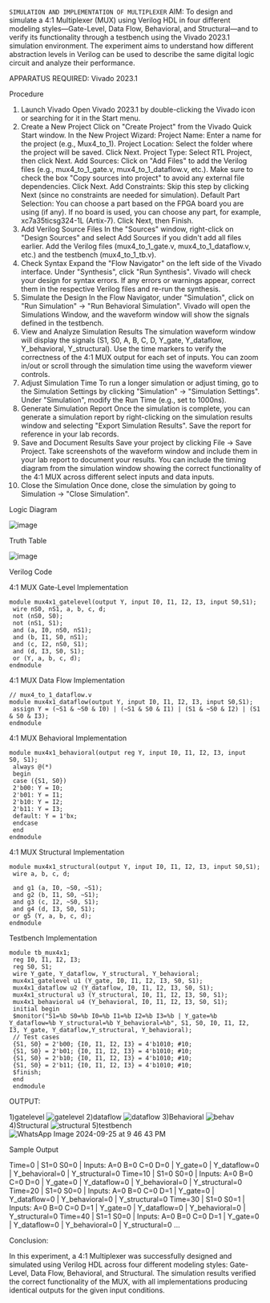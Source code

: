 ```SIMULATION AND IMPLEMENTATION OF MULTIPLEXER```
AIM:
To design and simulate a 4:1 Multiplexer (MUX) using Verilog HDL in four different modeling styles—Gate-Level, Data Flow, Behavioral, and Structural—and to verify its functionality through a testbench using the Vivado 2023.1 simulation environment. The experiment aims to understand how different abstraction levels in Verilog can be used to describe the same digital logic circuit and analyze their performance.

APPARATUS REQUIRED:
Vivado 2023.1

Procedure
1. Launch Vivado
Open Vivado 2023.1 by double-clicking the Vivado icon or searching for it in the Start menu.
2. Create a New Project
Click on "Create Project" from the Vivado Quick Start window.
In the New Project Wizard:
Project Name: Enter a name for the project (e.g., Mux4_to_1).
Project Location: Select the folder where the project will be saved.
Click Next.
Project Type: Select RTL Project, then click Next.
Add Sources:
Click on "Add Files" to add the Verilog files (e.g., mux4_to_1_gate.v, mux4_to_1_dataflow.v, etc.).
Make sure to check the box "Copy sources into project" to avoid any external file dependencies.
Click Next.
Add Constraints: Skip this step by clicking Next (since no constraints are needed for simulation).
Default Part Selection:
You can choose a part based on the FPGA board you are using (if any).
If no board is used, you can choose any part, for example, xc7a35ticsg324-1L (Artix-7).
Click Next, then Finish.
3. Add Verilog Source Files
In the "Sources" window, right-click on "Design Sources" and select Add Sources if you didn't add all files earlier.
Add the Verilog files (mux4_to_1_gate.v, mux4_to_1_dataflow.v, etc.) and the testbench (mux4_to_1_tb.v).
4. Check Syntax
Expand the "Flow Navigator" on the left side of the Vivado interface.
Under "Synthesis", click "Run Synthesis".
Vivado will check your design for syntax errors. If any errors or warnings appear, correct them in the respective Verilog files and re-run the synthesis.
5. Simulate the Design
In the Flow Navigator, under "Simulation", click on "Run Simulation" → "Run Behavioral Simulation".
Vivado will open the Simulations Window, and the waveform window will show the signals defined in the testbench.
6. View and Analyze Simulation Results
The simulation waveform window will display the signals (S1, S0, A, B, C, D, Y_gate, Y_dataflow, Y_behavioral, Y_structural).
Use the time markers to verify the correctness of the 4:1 MUX output for each set of inputs.
You can zoom in/out or scroll through the simulation time using the waveform viewer controls.
7. Adjust Simulation Time
To run a longer simulation or adjust timing, go to the Simulation Settings by clicking "Simulation" → "Simulation Settings".
Under "Simulation", modify the Run Time (e.g., set to 1000ns).
8. Generate Simulation Report
Once the simulation is complete, you can generate a simulation report by right-clicking on the simulation results window and selecting "Export Simulation Results".
Save the report for reference in your lab records.
9. Save and Document Results
Save your project by clicking File → Save Project.
Take screenshots of the waveform window and include them in your lab report to document your results.
You can include the timing diagram from the simulation window showing the correct functionality of the 4:1 MUX across different select inputs and data inputs.
10. Close the Simulation
Once done, close the simulation by going to Simulation → "Close Simulation".

Logic Diagram

![image](https://github.com/user-attachments/assets/d4ab4bc3-12b0-44dc-8edb-9d586d8ba856)

Truth Table

![image](https://github.com/user-attachments/assets/c850506c-3f6e-4d6b-8574-939a914b2a5f)

Verilog Code

4:1 MUX Gate-Level Implementation
```
module mux4x1_gatelevel(output Y, input I0, I1, I2, I3, input S0,S1);
 wire nS0, nS1, a, b, c, d;
 not (nS0, S0);
 not (nS1, S1);
 and (a, I0, nS0, nS1);
 and (b, I1, S0, nS1);
 and (c, I2, nS0, S1);
 and (d, I3, S0, S1);
 or (Y, a, b, c, d);
endmodule
```


4:1 MUX Data Flow Implementation
```
// mux4_to_1_dataflow.v
module mux4x1_dataflow(output Y, input I0, I1, I2, I3, input S0,S1);
 assign Y = (~S1 & ~S0 & I0) | (~S1 & S0 & I1) | (S1 & ~S0 & I2) | (S1 & S0 & I3);
endmodule
```

4:1 MUX Behavioral Implementation
```
module mux4x1_behavioral(output reg Y, input I0, I1, I2, I3, input
S0, S1);
 always @(*)
 begin
 case ({S1, S0})
 2'b00: Y = I0;
 2'b01: Y = I1;
 2'b10: Y = I2;
 2'b11: Y = I3;
 default: Y = 1'bx;
 endcase
 end
endmodule
```

4:1 MUX Structural Implementation
```
module mux4x1_structural(output Y, input I0, I1, I2, I3, input S0,S1);
 wire a, b, c, d;

 and g1 (a, I0, ~S0, ~S1);
 and g2 (b, I1, S0, ~S1);
 and g3 (c, I2, ~S0, S1);
 and g4 (d, I3, S0, S1);
 or g5 (Y, a, b, c, d);
endmodule
```
Testbench Implementation
```
module tb_mux4x1;
 reg I0, I1, I2, I3;
 reg S0, S1;
 wire Y_gate, Y_dataflow, Y_structural, Y_behavioral;
 mux4x1_gatelevel u1 (Y_gate, I0, I1, I2, I3, S0, S1);
 mux4x1_dataflow u2 (Y_dataflow, I0, I1, I2, I3, S0, S1);
 mux4x1_structural u3 (Y_structural, I0, I1, I2, I3, S0, S1);
 mux4x1_behavioral u4 (Y_behavioral, I0, I1, I2, I3, S0, S1);
 initial begin
 $monitor("S1=%b S0=%b I0=%b I1=%b I2=%b I3=%b | Y_gate=%b Y_dataflow=%b Y_structural=%b Y_behavioral=%b", S1, S0, I0, I1, I2, I3, Y_gate, Y_dataflow,Y_structural, Y_behavioral);
 // Test cases
 {S1, S0} = 2'b00; {I0, I1, I2, I3} = 4'b1010; #10;
 {S1, S0} = 2'b01; {I0, I1, I2, I3} = 4'b1010; #10;
 {S1, S0} = 2'b10; {I0, I1, I2, I3} = 4'b1010; #10;
 {S1, S0} = 2'b11; {I0, I1, I2, I3} = 4'b1010; #10;
 $finish;
 end
 endmodule
```
 OUTPUT:
 
 1)gatelevel
 ![gatelevel](https://github.com/user-attachments/assets/d83ff5b2-3bfe-4cec-849e-01e90216ed0e)
2)dataflow
![dataflow](https://github.com/user-attachments/assets/6ca0b4b7-ec5b-4818-80dd-85b261449f80)
3)Behavioral 
![behav](https://github.com/user-attachments/assets/9dfaa082-fec4-4db0-b11b-4d3148ce3a1e)
4)Structural 
![structural](https://github.com/user-attachments/assets/06acd746-bb0a-42ec-a633-d49ca3af6563)
5)testbench
![WhatsApp Image 2024-09-25 at 9 46 43 PM](https://github.com/user-attachments/assets/7dccd872-76d0-459d-ab97-a711600e421c)


Sample Output

Time=0 | S1=0 S0=0 | Inputs: A=0 B=0 C=0 D=0 | Y_gate=0 | Y_dataflow=0 | Y_behavioral=0 | Y_structural=0
Time=10 | S1=0 S0=0 | Inputs: A=0 B=0 C=0 D=0 | Y_gate=0 | Y_dataflow=0 | Y_behavioral=0 | Y_structural=0
Time=20 | S1=0 S0=0 | Inputs: A=0 B=0 C=0 D=1 | Y_gate=0 | Y_dataflow=0 | Y_behavioral=0 | Y_structural=0
Time=30 | S1=0 S0=1 | Inputs: A=0 B=0 C=0 D=1 | Y_gate=0 | Y_dataflow=0 | Y_behavioral=0 | Y_structural=0
Time=40 | S1=1 S0=0 | Inputs: A=0 B=0 C=0 D=1 | Y_gate=0 | Y_dataflow=0 | Y_behavioral=0 | Y_structural=0
...

Conclusion:

In this experiment, a 4:1 Multiplexer was successfully designed and simulated using Verilog HDL across four different modeling styles: Gate-Level, Data Flow, Behavioral, and Structural. The simulation results verified the correct functionality of the MUX, with all implementations producing identical outputs for the given input conditions.



  
